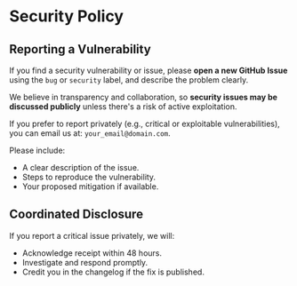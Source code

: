 # Security Policy

## Reporting a Vulnerability

If you find a security vulnerability or issue, please **open a new GitHub Issue** using the `bug` or `security` label, and describe the problem clearly.

We believe in transparency and collaboration, so **security issues may be discussed publicly** unless there's a risk of active exploitation.

If you prefer to report privately (e.g., critical or exploitable vulnerabilities), you can email us at: `your_email@domain.com`.

Please include:
- A clear description of the issue.
- Steps to reproduce the vulnerability.
- Your proposed mitigation if available.

## Coordinated Disclosure

If you report a critical issue privately, we will:
- Acknowledge receipt within 48 hours.
- Investigate and respond promptly.
- Credit you in the changelog if the fix is published.
